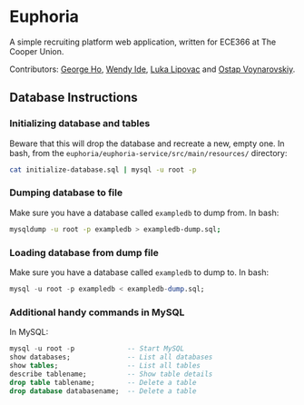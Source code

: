 # Euphoria

A simple recruiting platform web application, written for ECE366 at The Cooper Union.

Contributors: [George Ho](https://github.com/eigenfoo), [Wendy Ide](https://github.com/wside), [Luka Lipovac](https://github.com/lipovac) and [Ostap Voynarovskiy](https://github.com/ostapstephan).

## Database Instructions   

### Initializing database and tables

Beware that this will drop the database and recreate a new, empty one. In bash,
from the `euphoria/euphoria-service/src/main/resources/` directory:

```bash
cat initialize-database.sql | mysql -u root -p
```

### Dumping database to file

Make sure you have a database called `exampledb` to dump from. In bash:

```bash
mysqldump -u root -p exampledb > exampledb-dump.sql;
```

### Loading database from dump file

Make sure you have a database called `exampledb` to dump to. In bash:

```sql
mysql -u root -p exampledb < exampledb-dump.sql;
```

### Additional handy commands in MySQL

In MySQL:

```sql
mysql -u root -p             -- Start MySQL
show databases;              -- List all databases
show tables;                 -- List all tables
describe tablename;          -- Show table details
drop table tablename;        -- Delete a table
drop database databasename;  -- Delete a table
```
